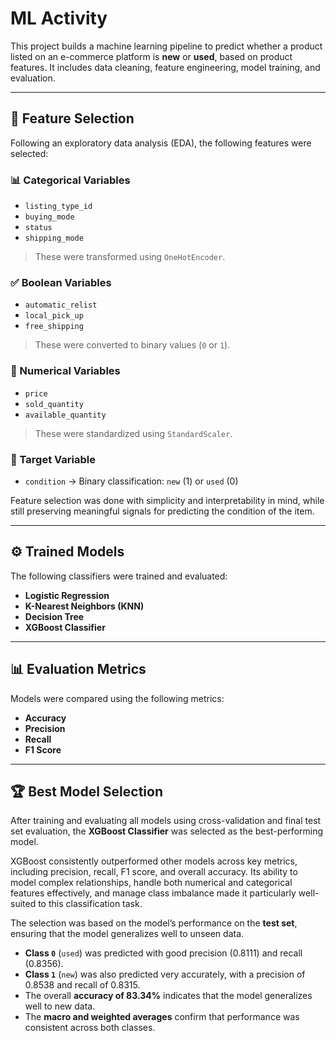 # ML Activity

This project builds a machine learning pipeline to predict whether a product listed on an e-commerce platform is **new** or **used**, based on product features. It includes data cleaning, feature engineering, model training, and evaluation.

---

## 🧹 Feature Selection

Following an exploratory data analysis (EDA), the following features were selected:

### 📊 Categorical Variables
- `listing_type_id`
- `buying_mode`
- `status`
- `shipping_mode`

> These were transformed using `OneHotEncoder`.

### ✅ Boolean Variables
- `automatic_relist`
- `local_pick_up`
- `free_shipping`

> These were converted to binary values (`0` or `1`).

### 🔢 Numerical Variables
- `price`
- `sold_quantity`
- `available_quantity`

> These were standardized using `StandardScaler`.

### 🎯 Target Variable
- `condition` → Binary classification: `new` (1) or `used` (0)

Feature selection was done with simplicity and interpretability in mind, while still preserving meaningful signals for predicting the condition of the item.

---

## ⚙️ Trained Models

The following classifiers were trained and evaluated:

- **Logistic Regression**
- **K-Nearest Neighbors (KNN)**
- **Decision Tree**
- **XGBoost Classifier**

---

## 📊 Evaluation Metrics

Models were compared using the following metrics:

- **Accuracy**
- **Precision**
- **Recall**
- **F1 Score**

---

## 🏆 Best Model Selection

After training and evaluating all models using cross-validation and final test set evaluation, the **XGBoost Classifier** was selected as the best-performing model.

XGBoost consistently outperformed other models across key metrics, including precision, recall, F1 score, and overall accuracy. Its ability to model complex relationships, handle both numerical and categorical features effectively, and manage class imbalance made it particularly well-suited to this classification task.

The selection was based on the model’s performance on the **test set**, ensuring that the model generalizes well to unseen data.

- **Class `0`** (`used`) was predicted with good precision (0.8111) and recall (0.8356).
- **Class `1`** (`new`) was also predicted very accurately, with a precision of 0.8538 and recall of 0.8315.
- The overall **accuracy of 83.34%** indicates that the model generalizes well to new data.
- The **macro and weighted averages** confirm that performance was consistent across both classes.